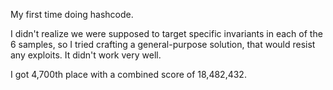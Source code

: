 My first time doing hashcode.

I didn't realize we were supposed to target specific invariants in each of the 6 samples, so I tried crafting a general-purpose solution, that would resist any exploits.  It didn't work very well.

I got 4,700th place with a combined score of 18,482,432.
